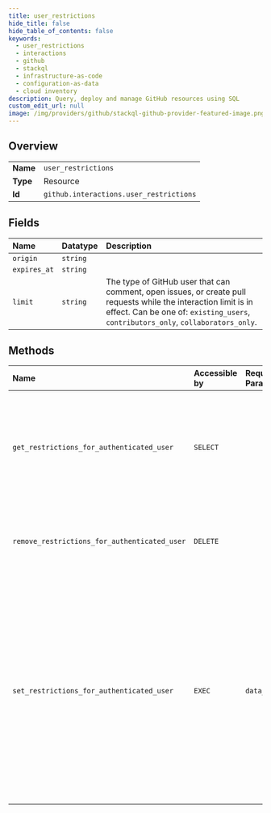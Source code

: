 ```yaml
---
title: user_restrictions
hide_title: false
hide_table_of_contents: false
keywords:
  - user_restrictions
  - interactions
  - github    
  - stackql
  - infrastructure-as-code
  - configuration-as-data
  - cloud inventory
description: Query, deploy and manage GitHub resources using SQL
custom_edit_url: null
image: /img/providers/github/stackql-github-provider-featured-image.png
---
```

  
    

## Overview
<table><tbody>
<tr><td><b>Name</b></td><td><code>user_restrictions</code></td></tr>
<tr><td><b>Type</b></td><td>Resource</td></tr>
<tr><td><b>Id</b></td><td><code>github.interactions.user_restrictions</code></td></tr>
</tbody></table>

## Fields
| Name | Datatype | Description |
|:-----|:---------|:------------|
| `origin` | `string` |  |
| `expires_at` | `string` |  |
| `limit` | `string` | The type of GitHub user that can comment, open issues, or create pull requests while the interaction limit is in effect. Can be one of: `existing_users`, `contributors_only`, `collaborators_only`. |
## Methods
| Name | Accessible by | Required Params | Description |
|:-----|:--------------|:----------------|:------------|
| `get_restrictions_for_authenticated_user` | `SELECT` |  | Shows which type of GitHub user can interact with your public repositories and when the restriction expires. |
| `remove_restrictions_for_authenticated_user` | `DELETE` |  | Removes any interaction restrictions from your public repositories. |
| `set_restrictions_for_authenticated_user` | `EXEC` | `data__limit` | Temporarily restricts which type of GitHub user can interact with your public repositories. Setting the interaction limit at the user level will overwrite any interaction limits that are set for individual repositories owned by the user. |
